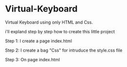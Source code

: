 # Virtual-Keyboard
Virtual Keyboard using only HTML and Css.



i'll expland step by step how to create this little project


Step 1:
I create a page index.html

Step 2:
I create a bag "Css" for intruduce the style.css file

Step 3:
On page index.html
